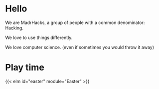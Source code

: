 # Hello

We are MadrHacks, a group of people with a common denominator: Hacking.

We love to use things differently.

We love computer science. (even if sometimes you would throw it away)

# Play time
{{< elm id="easter" module="Easter" >}}

